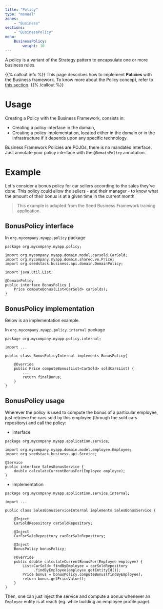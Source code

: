 ```yaml
---
title: "Policy"
type: "manual"
zones:
    - "Business"
sections:
    - "BusinessPolicy"
menu:
    BusinessPolicy:
        weight: 10
---
```


A policy is a variant of the Strategy pattern to encapsulate one or more business rules.

{{% callout info %}}
This page describes how to implement **Policies** with the Business framework. To know more about the Policy concept, 
refer to [this section](../../concepts/domain-model/#domain-event).
{{% /callout %}} 

# Usage

Creating a Policy with the Business Framework, consists in:

* Creating a policy interface in the domain,
* Creating a policy implementation, located either in the domain or in the infrastructure if it depends upon any
specific technology.

Business Framework Policies are POJOs, there is no mandated interface. Just annotate your policy interface with the
`@DomainPolicy` annotation.

# Example

Let's consider a bonus policy for car sellers according to the sales they've done. 
This policy could allow the sellers - and their manager - to know what the amount of their bonus is at a given time in the current month.

> This example is adapted from the Seed Business Framework training application.

## BonusPolicy interface

In `org.mycompany.myapp.policy` package

```
package org.mycompany.myapp.policy;

import org.mycompany.myapp.domain.model.carsold.CarSold;
import org.mycompany.myapp.domain.shared.vo.Price;
import org.seedstack.business.api.domain.DomainPolicy;

import java.util.List;

@DomainPolicy
public interface BonusPolicy {
	Price computeBonus(List<CarSold> carSolds);
}
```

## BonusPolicy implementation

Below is an implementation example.

In `org.mycompany.myapp.policy.internal` package

```
package org.mycompany.myapp.policy.internal;

import ...

public class BonusPolicyInternal implements BonusPolicy{

    @Override
	public Price computeBonus(List<CarSold> soldCarsList) {
        ...
		return finalBonus;
	}
}
```

## BonusPolicy usage

Wherever the policy is used to compute the bonus of a particular employee, just retrieve the cars sold by this employee 
(through the sold cars repository) and call the policy:

- Interface

```
package org.mycompany.myapp.application.service;

import org.mycompany.myapp.domain.model.employee.Employee;
import org.seedstack.business.api.Service;

@Service
public interface SalesBonusService {
    double calculateCurrentBonusFor(Employee employee);
}
```

- Implementation

```
package org.mycompany.myapp.application.service.internal;

import ...

public class SalesBonusServiceInternal implements SalesBonusService {
	
	@Inject
	CarSoldRepository carSoldRepository;
	
	@Inject
	CarForSaleRepository carForSaleRepository;
	
	@Inject
	BonusPolicy bonusPolicy;
	
	@Override
	public double calculateCurrentBonusFor(Employee employee) {
		List<CarSold> findByEmployee = carSoldRepository
             .findByEmployee(employee.getEntityId());
		Price bonus = bonusPolicy.computeBonus(findByEmployee);
		return bonus.getPriceValue();
	}
}
```

Then, one can just inject the service and compute a bonus whenever an `Employee` entity is at reach (eg. while building an employee profile page).
